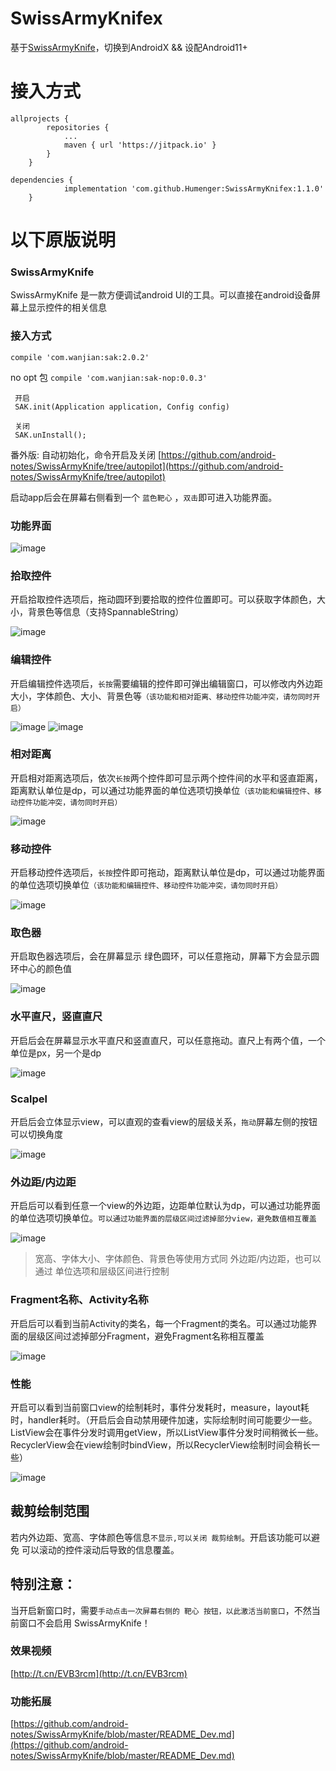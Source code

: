 # SwissArmyKnifex
基于[SwissArmyKnife](https://github.com/android-notes/SwissArmyKnife)，切换到AndroidX && 设配Android11+

# 接入方式

```
allprojects {
		repositories {
			...
			maven { url 'https://jitpack.io' }
		}
	}
```
```
dependencies {
	        implementation 'com.github.Humenger:SwissArmyKnifex:1.1.0'
	}
```

# 以下原版说明

### SwissArmyKnife

SwissArmyKnife 是一款方便调试android UI的工具。可以直接在android设备屏幕上显示控件的相关信息


### 接入方式

 `compile 'com.wanjian:sak:2.0.2'`
 
 no opt 包
 `compile 'com.wanjian:sak-nop:0.0.3'`

 ```
  开启
  SAK.init(Application application, Config config)

  关闭
  SAK.unInstall();

 ```
 
 番外版:
 自动初始化，命令开启及关闭
 [https://github.com/android-notes/SwissArmyKnife/tree/autopilot](https://github.com/android-notes/SwissArmyKnife/tree/autopilot)

启动app后会在屏幕右侧看到一个 `蓝色靶心` ，`双击`即可进入功能界面。


### 功能界面

![image](https://raw.githubusercontent.com/android-notes/SwissArmyKnife/master/img/sak_guide_func.jpg)


### 拾取控件

开启拾取控件选项后，拖动圆环到要拾取的控件位置即可。可以获取字体颜色，大小，背景色等信息（支持SpannableString）

![image](https://raw.githubusercontent.com/android-notes/SwissArmyKnife/master/img/sak_guide_pickview.jpg)


### 编辑控件

开启编辑控件选项后，`长按`需要编辑的控件即可弹出编辑窗口，可以修改内外边距大小，字体颜色、大小、背景色等`（该功能和相对距离、移动控件功能冲突，请勿同时开启）`

![image](https://raw.githubusercontent.com/android-notes/SwissArmyKnife/master/img/sak_guide_edit_panel.jpg)
![image](https://raw.githubusercontent.com/android-notes/SwissArmyKnife/master/img/sak_guide_edit.jpg)



### 相对距离

开启相对距离选项后，依次`长按`两个控件即可显示两个控件间的水平和竖直距离，距离默认单位是dp，可以通过功能界面的单位选项切换单位`（该功能和编辑控件、移动控件功能冲突，请勿同时开启）`

![image](https://raw.githubusercontent.com/android-notes/SwissArmyKnife/master/img/sak_guide_relative_distance.jpg)



### 移动控件

开启移动控件选项后，`长按`控件即可拖动，距离默认单位是dp，可以通过功能界面的单位选项切换单位`（该功能和编辑控件、移动控件功能冲突，请勿同时开启）`

![image](https://raw.githubusercontent.com/android-notes/SwissArmyKnife/master/img/sak_guide_drag.jpg)


### 取色器

开启取色器选项后，会在屏幕显示 绿色圆环，可以任意拖动，屏幕下方会显示圆环中心的颜色值

![image](https://raw.githubusercontent.com/android-notes/SwissArmyKnife/master/img/sak_guide_take_color.jpg)


### 水平直尺，竖直直尺

开启后会在屏幕显示水平直尺和竖直直尺，可以任意拖动。直尺上有两个值，一个单位是px，另一个是dp

![image](https://raw.githubusercontent.com/android-notes/SwissArmyKnife/master/img/sak_guide_measure.jpg)


### Scalpel

开启后会立体显示view，可以直观的查看view的层级关系，`拖动`屏幕左侧的按钮可以切换角度

![image](https://raw.githubusercontent.com/android-notes/SwissArmyKnife/master/img/sak_guide_scalpel.jpg)


### 外边距/内边距

开启后可以看到任意一个view的外边距，边距单位默认为dp，可以通过功能界面的单位选项切换单位。`可以通过功能界面的层级区间过滤掉部分view，避免数值相互覆盖`

![image](https://raw.githubusercontent.com/android-notes/SwissArmyKnife/master/img/sak_guide_margin.jpg)

>  宽高、字体大小、字体颜色、背景色等使用方式同 外边距/内边距，也可以通过 单位选项和层级区间进行控制



### Fragment名称、Activity名称

开启后可以看到当前Activity的类名，每一个Fragment的类名。可以通过功能界面的层级区间过滤掉部分Fragment，避免Fragment名称相互覆盖

![image](https://raw.githubusercontent.com/android-notes/SwissArmyKnife/master/img/sak_guide_fragment_name.jpg)


### 性能

开启可以看到当前窗口view的绘制耗时，事件分发耗时，measure，layout耗时，handler耗时。（开启后会自动禁用硬件加速，实际绘制时间可能要少一些。ListView会在事件分发时调用getView，所以ListView事件分发时间稍微长一些。RecyclerView会在view绘制时bindView，所以RecyclerView绘制时间会稍长一些）

![image](https://raw.githubusercontent.com/android-notes/SwissArmyKnife/master/img/sak_guide_performance.jpg)


## 裁剪绘制范围

若内外边距、宽高、字体颜色等信息`不显示,可以关闭 裁剪绘制`。开启该功能可以避免 可以滚动的控件滚动后导致的信息覆盖。


## 特别注意：
当开启新窗口时，需要`手动点击一次屏幕右侧的 靶心 按钮，以此激活当前窗口`，不然当前窗口不会启用 SwissArmyKnife！


### 效果视频

[http://t.cn/EVB3rcm](http://t.cn/EVB3rcm)

### 功能拓展
[https://github.com/android-notes/SwissArmyKnife/blob/master/README_Dev.md](https://github.com/android-notes/SwissArmyKnife/blob/master/README_Dev.md)
